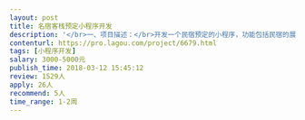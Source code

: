 ```yaml
---                
layout: post       
title: 名宿客栈预定小程序开发           
description: '</br>一、项目描述：</br>开发一个民宿预定的小程序，功能包括民宿的展示、预约、会员中心。</br>二、主要功能点：</br></br>名宿展示、会员中心、预定</br>三、可参考产品：</br></br>有参考的小程序，搜索小程序 青年旅舍客栈预定网</br>四、人员要求：</br></br>1、有小程序的开发经验；</br>2、有现成的解决方案修改最好；</br>3、良好的沟通能力和契约精神。</br>'     
contenturl: https://pro.lagou.com/project/6679.html      
tags: [小程序开发]            
salary: 3000-5000元          
publish_time: 2018-03-12 15:45:12         
review: 1529人                   
apply: 26人                   
recommend: 5人                   
time_range: 1-2周              
---                 
```

